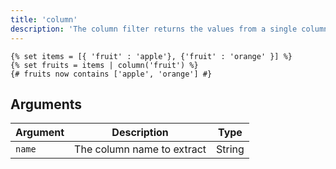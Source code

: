 ```yaml
---
title: 'column'
description: 'The column filter returns the values from a single column in the input array.'
---
```


```canvas {% process=false %}
{% set items = [{ 'fruit' : 'apple'}, {'fruit' : 'orange' }] %}
{% set fruits = items | column('fruit') %}
{# fruits now contains ['apple', 'orange'] #}
```

## Arguments

Argument | Description                | Type
-------- | -------------------------- | -------
`name`   | The column name to extract | String
